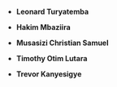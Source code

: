 * **Leonard Turyatemba** 

* **Hakim Mbaziira**

* **Musasizi Christian Samuel**

* **Timothy Otim Lutara**

* **Trevor Kanyesigye**
